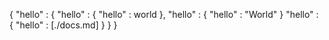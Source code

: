 {
    "hello" : {
        "hello" : {
            "hello" : world
        },
	"hello" : {
            "hello" : "World"
        }
	 "hello" : {
            "hello" : [./docs.md]
        }
    } 
}